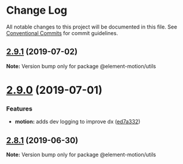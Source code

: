 # Change Log

All notable changes to this project will be documented in this file.
See [Conventional Commits](https://conventionalcommits.org) for commit guidelines.

## [2.9.1](https://github.com/element-motion/element-motion/compare/v2.9.0...v2.9.1) (2019-07-02)

**Note:** Version bump only for package @element-motion/utils





# [2.9.0](https://github.com/element-motion/element-motion/compare/v2.8.1...v2.9.0) (2019-07-01)


### Features

* **motion:** adds dev logging to improve dx ([ed7a332](https://github.com/element-motion/element-motion/commit/ed7a332))





## [2.8.1](https://github.com/element-motion/element-motion/compare/v2.8.1-alpha.3...v2.8.1) (2019-06-30)

**Note:** Version bump only for package @element-motion/utils
